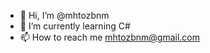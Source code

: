 - 👋 Hi, I’m @mhtozbnm
- 🌱 I’m currently learning C# 
- 📫 How to reach me mhtozbnm@gmail.com

<!---
mhtozbnm/mhtozbnm is a ✨ special ✨ repository because its `README.md` (this file) appears on your GitHub profile.
You can click the Preview link to take a look at your changes.
--->
